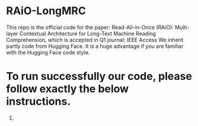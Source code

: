 # RAiO-LongMRC
This repo is the official code for the paper: Read-All-in-Once (RAiO): Multi-layer Contextual Architecture for Long-Text Machine Reading Comprehension, which is accepted in Q1 journal: IEEE Access
We inherit partly code from Hugging Face. It is a huge advantage if you are familiar with the Hugging Face code style. 
# To run successfully our code, please follow exactly the below instructions. 
1. 
